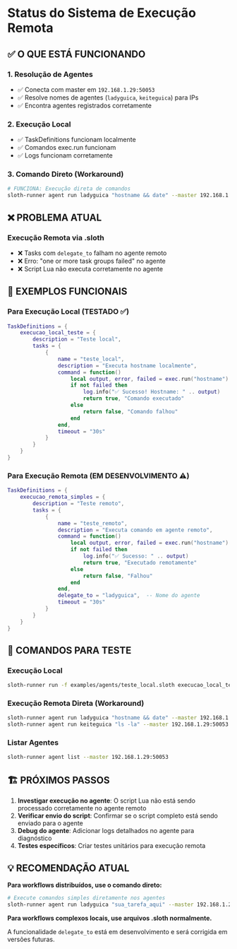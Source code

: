 # Status do Sistema de Execução Remota

## ✅ O QUE ESTÁ FUNCIONANDO

### 1. Resolução de Agentes
- ✅ Conecta com master em `192.168.1.29:50053`
- ✅ Resolve nomes de agentes (`ladyguica`, `keiteguica`) para IPs
- ✅ Encontra agentes registrados corretamente

### 2. Execução Local
- ✅ TaskDefinitions funcionam localmente
- ✅ Comandos exec.run funcionam
- ✅ Logs funcionam corretamente

### 3. Comando Direto (Workaround)
```bash
# FUNCIONA: Execução direta de comandos
sloth-runner agent run ladyguica "hostname && date" --master 192.168.1.29:50053
```

## ❌ PROBLEMA ATUAL

### Execução Remota via .sloth
- ❌ Tasks com `delegate_to` falham no agente remoto
- ❌ Erro: "one or more task groups failed" no agente
- ❌ Script Lua não executa corretamente no agente

## 📝 EXEMPLOS FUNCIONAIS

### Para Execução Local (TESTADO ✅)
```lua
TaskDefinitions = {
    execucao_local_teste = {
        description = "Teste local",
        tasks = {
            {
                name = "teste_local", 
                description = "Executa hostname localmente",
                command = function()
                    local output, error, failed = exec.run("hostname")
                    if not failed then
                        log.info("✅ Sucesso! Hostname: " .. output)
                        return true, "Comando executado"
                    else
                        return false, "Comando falhou"
                    end
                end,
                timeout = "30s"
            }
        }
    }
}
```

### Para Execução Remota (EM DESENVOLVIMENTO ⚠️)
```lua
TaskDefinitions = {
    execucao_remota_simples = {
        description = "Teste remoto",
        tasks = {
            {
                name = "teste_remoto",
                description = "Executa comando em agente remoto",
                command = function()
                    local output, error, failed = exec.run("hostname")
                    if not failed then
                        log.info("✅ Sucesso: " .. output)
                        return true, "Executado remotamente"
                    else
                        return false, "Falhou"
                    end
                end,
                delegate_to = "ladyguica",  -- Nome do agente
                timeout = "30s"
            }
        }
    }
}
```

## 🔧 COMANDOS PARA TESTE

### Execução Local
```bash
sloth-runner run -f examples/agents/teste_local.sloth execucao_local_teste
```

### Execução Remota Direta (Workaround)
```bash
sloth-runner agent run ladyguica "hostname && date" --master 192.168.1.29:50053
sloth-runner agent run keiteguica "ls -la" --master 192.168.1.29:50053
```

### Listar Agentes
```bash
sloth-runner agent list --master 192.168.1.29:50053
```

## 🏗️ PRÓXIMOS PASSOS

1. **Investigar execução no agente**: O script Lua não está sendo processado corretamente no agente remoto
2. **Verificar envio do script**: Confirmar se o script completo está sendo enviado para o agente
3. **Debug do agente**: Adicionar logs detalhados no agente para diagnóstico
4. **Testes específicos**: Criar testes unitários para execução remota

## 💡 RECOMENDAÇÃO ATUAL

**Para workflows distribuídos, use o comando direto:**

```bash
# Execute comandos simples diretamente nos agentes
sloth-runner agent run ladyguica "sua_tarefa_aqui" --master 192.168.1.29:50053
```

**Para workflows complexos locais, use arquivos .sloth normalmente.**

A funcionalidade `delegate_to` está em desenvolvimento e será corrigida em versões futuras.